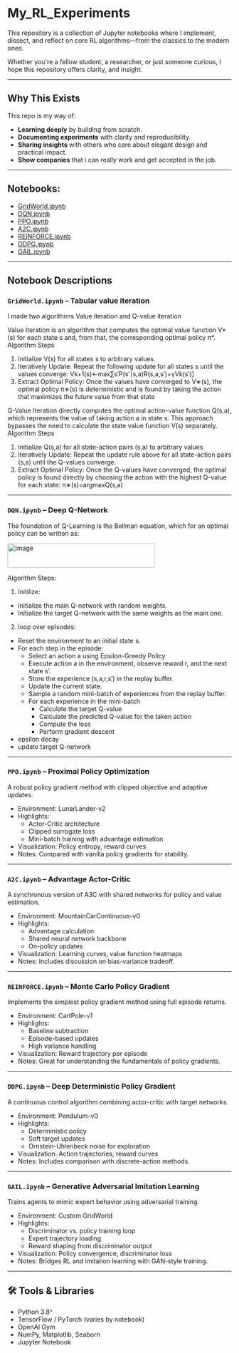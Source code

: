 # My_RL_Experiments

This repository is a collection of Jupyter notebooks where I implement, dissect, and reflect on core RL algorithms—from the classics to the modern ones.

Whether you're a fellow student, a researcher, or just someone curious, I hope this repository offers clarity, and insight.

---

## Why This Exists

This repo is my way of:
- **Learning deeply** by building from scratch.
- **Documenting experiments** with clarity and reproducibility.
- **Sharing insights** with others who care about elegant design and practical impact.
- **Show companies** that i can really work and get accepted in the job.
---

## Notebooks:

- [GridWorld.ipynb](#gridworldipynb--tabular-rl-exploration)
- [DQN.ipynb](#dqnipynb--deep-q-network)
- [PPO.ipynb](#ppoipynb--proximal-policy-optimization)
- [A2C.ipynb](#a2cipynb--advantage-actor-critic)
- [REINFORCE.ipynb](#reinforceipynb--monte-carlo-policy-gradient)
- [DDPG.ipynb](#ddpgipynb--deep-deterministic-policy-gradient)
- [GAIL.ipynb](#gailipynb--generative-adversarial-imitation-learning)

---

## Notebook Descriptions

### `GridWorld.ipynb` – Tabular value iteration
I made two algorithims Value iteration and Q-value iteration

Value Iteration is an algorithm that computes the optimal value function V*(s) for each state s and, from that, the corresponding optimal policy π*.
Algorithm Steps
1. Initialize V(s) for all states s to arbitrary values.
2. Iteratively Update: Repeat the following update for all states s until the values converge: Vk+1(s)←max∑s′P(s′∣s,a)R(s,a,s′)+γVk(s′)]
3. Extract Optimal Policy: Once the values have converged to V∗(s), the optimal policy π∗(s) is deterministic and is found by taking the action that maximizes the future value from that state

Q-Value Iteration directly computes the optimal action-value function Q(s,a), which represents the value of taking action a in state s. This approach bypasses the need to calculate the state value function V(s) separately.
Algorithm Steps
1. Initialize Q(s,a) for all state-action pairs (s,a) to arbitrary values
2. Iteratively Update: Repeat the update rule above for all state-action pairs (s,a) until the Q-values converge.
3. Extract Optimal Policy: Once the Q-values have converged, the optimal policy is found directly by choosing the action with the highest Q-value for each state: π∗(s)=argmaxQ(s,a)
---
### `DQN.ipynb` – Deep Q-Network  

The foundation of Q-Learning is the Bellman equation, which for an optimal policy can be written as:

<img width="332" height="55" alt="image" src="https://github.com/user-attachments/assets/c94e3664-c39f-486c-b496-956f537c2390" />

Algorithm Steps:
1. Initilize:
  - Initialize the main Q-network with random weights.
  - Initialize the target Q-network with the same weights as the main one.
2. loop over episodes:
  - Reset the environment to an initial state s.
  - For each step in the episode:
    - Select an action a using Epsilon-Greedy Policy
    - Execute action a in the environment, observe reward r, and the next state s′.
    - Store the experience (s,a,r,s′) in the replay buffer.
    - Update the current state.
    - Sample a random mini-batch of experiences from the replay buffer.
    - For each experience in the mini-batch
      - Calculate the target Q-value
      - Calculate the predicted Q-value for the taken action
      - Compute the loss
      - Perform gradient descent
  - epsilon decay
  - update target Q-network

---








### `PPO.ipynb` – Proximal Policy Optimization  
A robust policy gradient method with clipped objective and adaptive updates.  
- Environment: LunarLander-v2  
- Highlights:  
  - Actor-Critic architecture  
  - Clipped surrogate loss  
  - Mini-batch training with advantage estimation  
- Visualization: Policy entropy, reward curves  
- Notes: Compared with vanilla policy gradients for stability.

---

### `A2C.ipynb` – Advantage Actor-Critic  
A synchronous version of A3C with shared networks for policy and value estimation.  
- Environment: MountainCarContinuous-v0  
- Highlights:  
  - Advantage calculation  
  - Shared neural network backbone  
  - On-policy updates  
- Visualization: Learning curves, value function heatmaps  
- Notes: Includes discussion on bias-variance tradeoff.

---

### `REINFORCE.ipynb` – Monte Carlo Policy Gradient  
Implements the simplest policy gradient method using full episode returns.  
- Environment: CartPole-v1  
- Highlights:  
  - Baseline subtraction  
  - Episode-based updates  
  - High variance handling  
- Visualization: Reward trajectory per episode  
- Notes: Great for understanding the fundamentals of policy gradients.

---

### `DDPG.ipynb` – Deep Deterministic Policy Gradient  
A continuous control algorithm combining actor-critic with target networks.  
- Environment: Pendulum-v0  
- Highlights:  
  - Deterministic policy  
  - Soft target updates  
  - Ornstein-Uhlenbeck noise for exploration  
- Visualization: Action trajectories, reward curves  
- Notes: Includes comparison with discrete-action methods.

---

### `GAIL.ipynb` – Generative Adversarial Imitation Learning  
Trains agents to mimic expert behavior using adversarial training.  
- Environment: Custom GridWorld  
- Highlights:  
  - Discriminator vs. policy training loop  
  - Expert trajectory loading  
  - Reward shaping from discriminator output  
- Visualization: Policy convergence, discriminator loss  
- Notes: Bridges RL and imitation learning with GAN-style training.

---


## 🛠️ Tools & Libraries

- Python 3.8^
- TensorFlow / PyTorch (varies by notebook)
- OpenAI Gym
- NumPy, Matplotlib, Seaborn
- Jupyter Notebook


